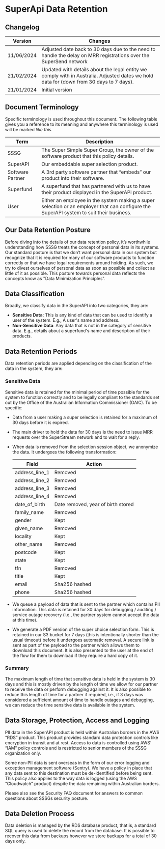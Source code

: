 # SuperApi Data Retention

## Changelog

| Version    | Changes                                                                                                                                 |
| ---------- | --------------------------------------------------------------------------------------------------------------------------------------- |
| 11/06/2024 | Adjusted date back to 30 days due to the need to handle the delay on MRR registrations over the SuperSend network                       |
| 21/02/2024 | Updated with details about the legal entity we comply with in Australia. Adjusted dates we hold data for (down from 30 days to 7 days). |
| 21/01/2024 | Initial version                                                                                                                         |

## Document Terminology

Specific terminology is used throughout this document. The following table gives you a reference to its meaning and anywhere this terminology is used will be marked _like this_.

| Term             | Description                                                                                                                             |
| ---------------- | --------------------------------------------------------------------------------------------------------------------------------------- |
| SSSG             | The Super Simple Super Group, the owner of the software product that this policy details.                                               |
| SuperAPI         | Our embeddable super selection product.                                                                                                 |
| Software Partner | A 3rd party software partner that “embeds” our product into their software.                                                             |
| Superfund        | A superfund that has partnered with us to have their product displayed in the SuperAPI product.                                         |
| User             | Either an employee in the system making a super selection or an employer that can configure the SuperAPI system to suit their business. |

## Our Data Retention Posture

Before diving into the details of our data retention policy, it’s worthwhile understanding how SSSG treats the concept of personal data in its systems. Our standard posture is that we don’t want personal data in our system but recognize that it is required for many of our software products to function correctly or that we have legal requirements around holding. As such, we try to divest ourselves of personal data as soon as possible and collect as little of it as possible. This posture towards personal data reflects the concepts know as "Data Minimization Principles".

## Data Classification

Broadly, we classify data in the SuperAPI into two categories, they are:

- **Sensitive Data**: This is any kind of data that can be used to identify a user of the system. E.g., A user's name and address.
- **Non-Sensitive Data**: Any data that is not in the category of sensitive data. E.g., details about a superfund's name and description of their products.

## Data Retention Periods

Data retention periods are applied depending on the classification of the data in the system, they are:

### Sensitive Data

Sensitive data is retained for the minimal period of time possible for the system to function correctly and to be legally compliant to the standards set out by the Office of the Australian Information Commissioner (OAIC). To be specific:

- Data from a user making a super selection is retained for a maximum of 30 days before it is expired.
- The main driver to hold the data for 30 days is the need to issue MRR requests over the SuperStream network and to wait for a reply.
- When data is removed from the selection session object, we anonymize the data. It undergoes the following transformation:

  | Field          | Action                             |
  | -------------- | ---------------------------------- |
  | address_line_1 | Removed                            |
  | address_line_2 | Removed                            |
  | address_line_3 | Removed                            |
  | address_line_4 | Removed                            |
  | date_of_birth  | Date removed, year of birth stored |
  | family_name    | Removed                            |
  | gender         | Kept                               |
  | given_name     | Removed                            |
  | locality       | Kept                               |
  | other_name     | Removed                            |
  | postcode       | Kept                               |
  | state          | Kept                               |
  | tfn            | Removed                            |
  | title          | Kept                               |
  | email          | Sha256 hashed                      |
  | phone          | Sha256 hashed                      |

- We queue a payload of data that is sent to the partner which contains PII information. This data is retained for 30 days for debugging / auditing / service outage recovery (i.e., the partner system cannot accept the data at this time).
- We generate a PDF version of the super choice selection form. This is retained in our S3 bucket for 7 days (this is intentionally shorter than the usual timeout) before it undergoes automatic removal. A secure link is sent as part of the payload to the partner which allows them to download this document. It is also presented to the user at the end of the flow for them to download if they require a hard copy of it.

### Summary

The maximum length of time that sensitive data is held in the system is 30 days and this is mostly driven by the length of time we allow for our partner to receive the data or perform debugging against it. It is also possible to reduce this length of time for a partner if required, i.e., if 3 days was considered a sufficient amount of time to handle outages and debugging, we can reduce the time sensitive data is available in the system.

## Data Storage, Protection, Access and Logging

PII data in the SuperAPI product is held within Australian borders in the AWS “RDS” product. This product provides standard data protection controls like encryption in transit and at rest. Access to data is controlled using AWS’ “IAM” policy controls and is restricted to senior members of the SSSG organization only.

Some non-PII data is sent overseas in the form of our error logging and exception management software (Sentry). We have a policy in place that any data sent to this destination must be de-identified before being sent. This policy also applies to the way data is logged (using the AWS “Cloudwatch” product) despite the data remaining within Australian borders.

Please also see the Security FAQ document for answers to common questions about SSSGs security posture.

## Data Deletion Process

Data deletion is managed by the RDS database product, that is, a standard SQL query is used to delete the record from the database. It is possible to recover this data from backups however we store backups for a total of 30 days only.
